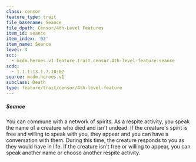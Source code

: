 ```yaml
---
class: censor
feature_type: trait
file_basename: Seance
file_dpath: Censor/4th-Level Features
item_id: seance
item_index: '02'
item_name: Seance
level: 4
scc:
  - mcdm.heroes.v1:feature.trait.censor.4th-level-feature:seance
scdc:
  - 1.1.1:13.1.7.10:02
source: mcdm.heroes.v1
subclass: Death
type: feature/trait/censor/4th-level-feature
---
```


##### Seance

You can commune with a network of spirits. As a respite activity, you speak the name of a creature who died and isn't undead. If the creature's spirit is free and willing to speak with you, they appear and you can have a conversation with them. During this time, the creature responds to you as they would have in life. If the creature isn't free or willing to appear, you can speak another name or choose another respite activity.
